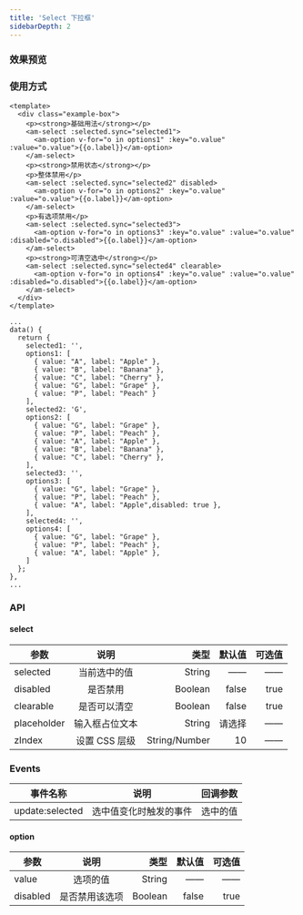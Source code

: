 ```yaml
---
title: 'Select 下拉框'
sidebarDepth: 2
---
```


### 效果预览

<ClientOnly>
  <select-demo-1/>
</ClientOnly>

### 使用方式

```vue{4}
<template>
  <div class="example-box">
    <p><strong>基础用法</strong></p>
    <am-select :selected.sync="selected1">
      <am-option v-for="o in options1" :key="o.value" :value="o.value">{{o.label}}</am-option>
    </am-select>
    <p><strong>禁用状态</strong></p>
    <p>整体禁用</p>
    <am-select :selected.sync="selected2" disabled>
      <am-option v-for="o in options2" :key="o.value" :value="o.value">{{o.label}}</am-option>
    </am-select>
    <p>有选项禁用</p>
    <am-select :selected.sync="selected3">
      <am-option v-for="o in options3" :key="o.value" :value="o.value" :disabled="o.disabled">{{o.label}}</am-option>
    </am-select>
    <p><strong>可清空选中</strong></p>
    <am-select :selected.sync="selected4" clearable>
      <am-option v-for="o in options4" :key="o.value" :value="o.value" :disabled="o.disabled">{{o.label}}</am-option>
    </am-select>
  </div>
</template>
```

```js{4}
...
data() {
  return {
    selected1: '',
    options1: [
      { value: "A", label: "Apple" },
      { value: "B", label: "Banana" },
      { value: "C", label: "Cherry" },
      { value: "G", label: "Grape" },
      { value: "P", label: "Peach" }
    ],
    selected2: 'G',
    options2: [
      { value: "G", label: "Grape" },
      { value: "P", label: "Peach" },
      { value: "A", label: "Apple" },
      { value: "B", label: "Banana" },
      { value: "C", label: "Cherry" },
    ],
    selected3: '',
    options3: [
      { value: "G", label: "Grape" },
      { value: "P", label: "Peach" },
      { value: "A", label: "Apple",disabled: true },
    ],
    selected4: '',
    options4: [
      { value: "G", label: "Grape" },
      { value: "P", label: "Peach" },
      { value: "A", label: "Apple" },
    ]
  };
},
...
```

### API

#### select

| 参数     |      说明      |                    类型 | 默认值 | 可选值 |
| -------- | :------------: | ----------------------: | -----: | -----: |
| selected    |     当前选中的值     | String |     —— |     —— |
| disabled |    是否禁用    |                 Boolean |  false |   true |
| clearable    |     是否可以清空     |  Boolean |     false |     true |
| placeholder    |     输入框占位文本     |  String |     请选择 |     —— |
| zIndex     | 设置 CSS 层级 |         String/Number |    10 |     —— |

### Events

| 事件名称 |          说明          |              回调参数 |
| -------- | :--------------------: | --------------------: |
| update:selected   | 选中值变化时触发的事件 | 选中的值 |

#### option

| 参数     |      说明      |             类型 | 默认值 | 可选值 |
| -------- | :------------: | ---------------: | -----: | -----: |
| value    |     选项的值     | String |     —— |     —— |
| disabled |    	是否禁用该选项    |     Boolean |  false |   true |